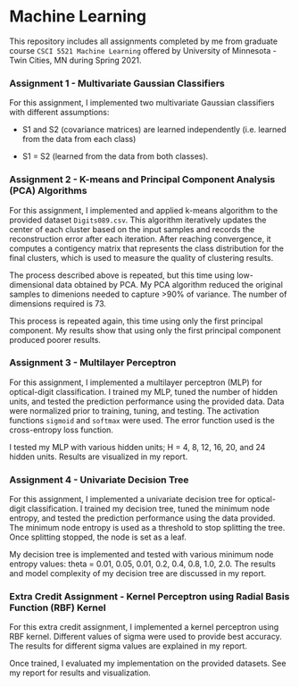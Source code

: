 # Machine Learning

This repository includes all assignments completed by me from graduate course `CSCI 5521 Machine Learning` offered by University of Minnesota - Twin Cities, MN during Spring 2021.

### Assignment 1 - Multivariate Gaussian Classifiers
For this assignment, I implemented two multivariate Gaussian classifiers with different assumptions:

- S1 and S2 (covariance matrices) are learned independently (i.e. learned from the data from each class)

- S1 = S2 (learned from the data from both classes).

### Assignment 2 - K-means and Principal Component Analysis (PCA) Algorithms
For this assignment, I implemented and applied k-means algorithm to the provided dataset `Digits089.csv`. This algorithm iteratively updates the center of each cluster based on the input samples and records the reconstruction error after each iteration. After reaching convergence, it computes a contigency matrix that represents the class distribution for the final clusters, which is used to measure the quality of clustering results.

The process described above is repeated, but this time using low-dimensional data obtained by PCA. My PCA algorithm reduced the original samples to dimenions needed to capture >90% of variance. The number of dimensions required is 73. 

This process is repeated again, this time using only the first principal component. My results show that using only the first principal component produced poorer results.
  
### Assignment 3 - Multilayer Perceptron
For this assignment, I implemented a multilayer perceptron (MLP) for optical-digit classification. I trained my MLP, tuned the number of hidden units, and tested the prediction performance using the provided data. Data were normalized prior to training, tuning, and testing. The activation functions `sigmoid` and `softmax` were used. The error function used is the cross-entropy loss function. 

I tested my MLP with various hidden units; H = 4, 8, 12, 16, 20, and 24 hidden units. Results are visualized in my report.

### Assignment 4 - Univariate Decision Tree
For this assignment, I implemented a univariate decision tree for optical-digit classification. I trained my decision tree, tuned the minimum node entropy, and tested the prediction performance using the data provided. The minimum node entropy is used as a threshold to stop splitting the tree. Once splitting stopped, the node is set as a leaf.

My decision tree is implemented and tested with various minimum node entropy values: theta = 0.01, 0.05, 0.01, 0.2, 0.4, 0.8, 1.0, 2.0. The results and model complexity of my decision tree are discussed in my report.

### Extra Credit Assignment - Kernel Perceptron using Radial Basis Function (RBF) Kernel
For this extra credit assignment, I implemented a kernel perceptron using RBF kernel. Different values of sigma were used to provide best accuracy. The results for different sigma values are explained in my report. 

Once trained, I evaluated my implementation on the provided datasets. See my report for results and visualization.

